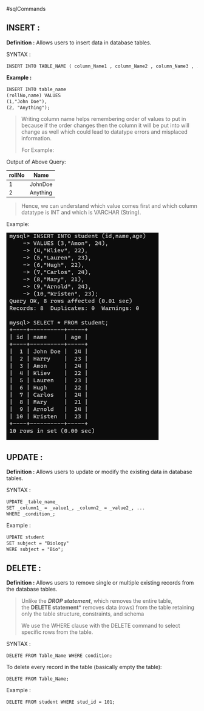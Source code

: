 #sqlCommands 
## INSERT : 

**Definition :** Allows users to insert data in database tables.

SYNTAX : 
```
INSERT INTO TABLE_NAME ( column_Name1 , column_Name2 , column_Name3 , .... column_NameN )  VALUES (value_1, value_2, value_3, .... value_N ) ;
```

**Example :**
```
INSERT INTO table_name 
(rollNo,name) VALUES 
(1,"John Doe"),
(2, "Anything");
```

>  Writing column name helps remembering order of values to put in because if the order changes then the column it will be put into will change as well which could lead to datatype errors and misplaced information. 
>  
>  For Example:

Output of Above Query:

| rollNo | Name     |
| ------ | -------- |
| 1      | JohnDoe  |
| 2      | Anything |
> Hence, we can understand which value comes first and which column datatype is INT and which is VARCHAR (String).

Example:

![Insert Query](SS/INSERTQuery.png)
## UPDATE :

**Definition :** Allows users to update or modify the existing data in database tables.

SYNTAX :
```
UPDATE _table_name_  
SET _column1_ = _value1_, _column2_ = _value2_, ...  
WHERE _condition_;
```

Example :
```
UPDATE student
SET subject = "Biology"
WERE subject = "Bio"; 
```
## DELETE :

**Definition :** Allows users to remove single or multiple existing records from the database tables.

> Unlike the ***DROP statement***, which removes the entire table, the **DELETE statement*** removes data (rows) from the table retaining only the table structure, constraints, and schema
> 
> We use the WHERE clause with the DELETE command to select specific rows from the table.

SYNTAX :
```
DELETE FROM Table_Name WHERE condition;
```

To delete every record in the table (basically empty the table):
```
DELETE FROM Table_Name;
```

Example :
```
DELETE FROM student WHERE stud_id = 101;
```